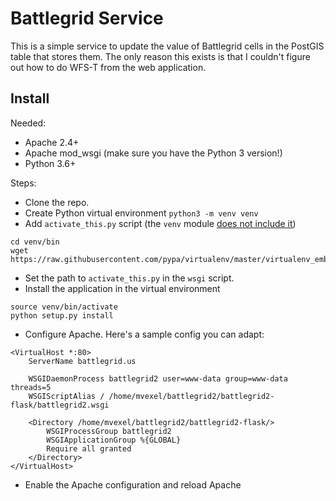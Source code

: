 # Battlegrid Service

This is a simple service to update the value of Battlegrid cells in the PostGIS table that stores them. The only reason this exists is that I couldn't figure out how to do WFS-T from the web application.

## Install

Needed:

* Apache 2.4+
* Apache mod_wsgi (make sure you have the Python 3 version!)
* Python 3.6+

Steps:

* Clone the repo. 
* Create Python virtual environment `python3 -m venv venv`
* Add `activate_this.py` script (the `venv` module [does not include it](https://stackoverflow.com/questions/27462582/how-can-i-activate-a-pyvenv-vitrualenv-from-within-python-activate-this-py-was))
```
cd venv/bin
wget https://raw.githubusercontent.com/pypa/virtualenv/master/virtualenv_embedded/activate_this.py
```
* Set the path to `activate_this.py` in the `wsgi` script.
* Install the application in the virtual environment
```
source venv/bin/activate
python setup.py install
```
* Configure Apache. Here's a sample config you can adapt:
```
<VirtualHost *:80>
    ServerName battlegrid.us

    WSGIDaemonProcess battlegrid2 user=www-data group=www-data threads=5
    WSGIScriptAlias / /home/mvexel/battlegrid2/battlegrid2-flask/battlegrid2.wsgi

    <Directory /home/mvexel/battlegrid2/battlegrid2-flask/>
        WSGIProcessGroup battlegrid2
        WSGIApplicationGroup %{GLOBAL}
        Require all granted
    </Directory>
</VirtualHost>
```
* Enable the Apache configuration and reload Apache